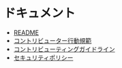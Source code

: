 # ドキュメント

- [README](https://github.com/haru52/mecial#readme)
- [コントリビューター行動規範](CODE_OF_CONDUCT.md)
- [コントリビューティングガイドライン](CONTRIBUTING.md)
- [セキュリティポリシー](SECURITY.md)
